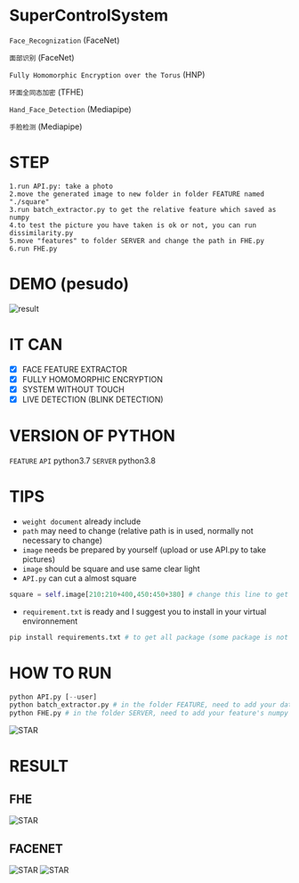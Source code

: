 # SuperControlSystem
`Face_Recognization` (FaceNet) 

`面部识别` (FaceNet)

`Fully Homomorphic Encryption over the Torus` (HNP) 

`环面全同态加密` (TFHE)


`Hand_Face_Detection` (Mediapipe)

`手脸检测` (Mediapipe)

# STEP
    1.run API.py: take a photo
    2.move the generated image to new folder in folder FEATURE named "./square"
    3.run batch_extractor.py to get the relative feature which saved as numpy
    4.to test the picture you have taken is ok or not, you can run dissimilarity.py 
    5.move "features" to folder SERVER and change the path in FHE.py
    6.run FHE.py
# DEMO (pesudo)
![result](https://raw.githubusercontent.com/liziyu0104/SuperControlSystem/main/SHOW_IMAGE/result.png)


# IT CAN
- [X] FACE FEATURE EXTRACTOR
- [X] FULLY HOMOMORPHIC ENCRYPTION
- [X] SYSTEM WITHOUT TOUCH
- [X] LIVE DETECTION (BLINK DETECTION)

# VERSION OF PYTHON
`FEATURE` `API` python3.7
`SERVER` python3.8

# TIPS
* `weight document` already include
* `path` may need to change (relative path is in used, normally not necessary to change) 
* `image` needs be prepared by yourself (upload or use API.py to take pictures)
* `image` should be square and use same clear light 
* `API.py` can cut a almost square
```python
square = self.image[210:210+400,450:450+380] # change this line to get perfect square
```
* `requirement.txt` is ready and I suggest you to install in your virtual environnement
```python
pip install requirements.txt # to get all package (some package is not necessaire)
```
# HOW TO RUN
```python
python API.py [--user]
python batch_extractor.py # in the folder FEATURE, need to add your dataset folder 
python FHE.py # in the folder SERVER, need to add your feature's numpy doc
```
![STAR](https://raw.githubusercontent.com/liziyu0104/SuperControlSystem/main/SHOW_IMAGE/star.svg)

# RESULT 
## FHE
![STAR](https://raw.githubusercontent.com/liziyu0104/SuperControlSystem/main/SHOW_IMAGE/R_FHE.jpg)
## FACENET
![STAR](https://raw.githubusercontent.com/liziyu0104/SuperControlSystem/main/SHOW_IMAGE/R2_FACE.jpg)
![STAR](https://raw.githubusercontent.com/liziyu0104/SuperControlSystem/main/SHOW_IMAGE/R1_FACE.jpg)
